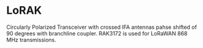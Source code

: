 # LoRAK
Circularly Polarized Transceiver with crossed IFA antennas pahse shifted of 90 degrees with branchline coupler. RAK3172 is used for LoRaWAN 868 MHz transmissions. 
